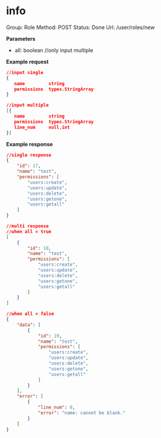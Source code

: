 # info

Group: Role
Method: POST
Status: Done
Url: /user/roles/new

**Parameters**

- all: boolean    //only input multiple

**Example request**

```json
//input single
{
   name         string
   permissions  types.StringArray
}

//input multiple
[{
   name         string
   permissions  types.StringArray
   line_num     null,int
}]
```

**Example response**

```json
//single response
{
    "id": 17,
    "name": "test",
    "permissions": [
        "users:create",
        "users:update",
        "users:delete",
        "users:getone",
        "users:getall"
    ]
}

//multi response
//when all = true
[
    {
        "id": 18,
        "name": "test",
        "permissions": [
            "users:create",
            "users:update",
            "users:delete",
            "users:getone",
            "users:getall"
        ]
    }
]

//when all = false
{
    "data": [
        {
            "id": 19,
            "name": "test",
            "permissions": [
                "users:create",
                "users:update",
                "users:delete",
                "users:getone",
                "users:getall"
            ]
        }
    ],
    "error": [
        {
            "line_num": 0,
            "error": "name: cannot be blank."
        }
    ]
}
```
